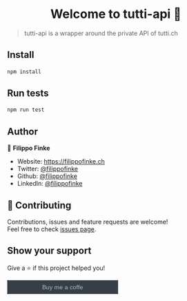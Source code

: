 <h1 align="center">Welcome to tutti-api 👋</h1>

> tutti-api is a wrapper around the private API of tutti.ch

## Install

```sh
npm install
```

## Run tests

```sh
npm run test
```

## Author

👤 **Filippo Finke**

* Website: https://filippofinke.ch
* Twitter: [@filippofinke](https://twitter.com/filippofinke)
* Github: [@filippofinke](https://github.com/filippofinke)
* LinkedIn: [@filippofinke](https://linkedin.com/in/filippofinke)

## 🤝 Contributing

Contributions, issues and feature requests are welcome!<br />Feel free to check [issues page](https://github.com/filippofinke/tutti-api/issues). 

## Show your support

Give a ⭐️ if this project helped you!

<a href="https://www.buymeacoffee.com/filippofinke">
  <img src="https://github.com/filippofinke/filippofinke/raw/main/images/buymeacoffe.png" alt="Buy Me A McFlurry">
</a>